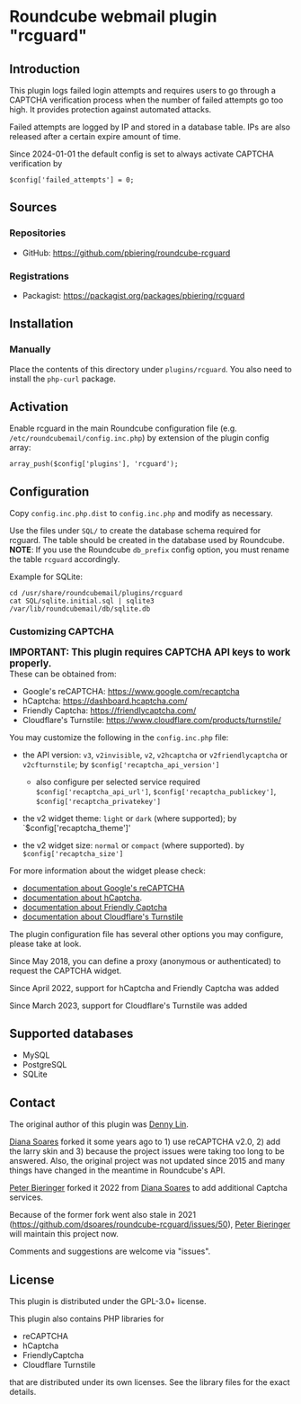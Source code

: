 # Roundcube webmail plugin "rcguard"

## Introduction

This plugin logs failed login attempts and requires users to go through
a CAPTCHA verification process when the number of failed attempts go
too high. It provides protection against automated attacks.

Failed attempts are logged by IP and stored in a database table.
IPs are also released after a certain expire amount of time.

Since 2024-01-01 the default config is set to always activate CAPTCHA verification by

`$config['failed_attempts'] = 0;`

## Sources

### Repositories

- GitHub: https://github.com/pbiering/roundcube-rcguard

### Registrations

- Packagist: https://packagist.org/packages/pbiering/rcguard

## Installation

### Manually

Place the contents of this directory under `plugins/rcguard`.
You also need to install the `php-curl` package.

## Activation

Enable rcguard in the main Roundcube configuration file (e.g. `/etc/roundcubemail/config.inc.php`)
by extension of the plugin config array:

`array_push($config['plugins'], 'rcguard');`


## Configuration

Copy `config.inc.php.dist` to `config.inc.php` and modify as necessary.

Use the files under `SQL/` to create the database schema required for
rcguard. The table should be created in the database used by Roundcube.
**NOTE**: If you use the Roundcube `db_prefix` config option, you must rename
the table `rcguard` accordingly.

Example for SQLite:

```
cd /usr/share/roundcubemail/plugins/rcguard
cat SQL/sqlite.initial.sql | sqlite3 /var/lib/roundcubemail/db/sqlite.db
```


### Customizing CAPTCHA

<big>**IMPORTANT: This plugin requires CAPTCHA API keys to work properly.**</big>
<br>These can be obtained from:
- Google's reCAPTCHA: https://www.google.com/recaptcha
- hCaptcha: https://dashboard.hcaptcha.com/
- Friendly Captcha: https://friendlycaptcha.com/
- Cloudflare's Turnstile: https://www.cloudflare.com/products/turnstile/

You may customize the following in the `config.inc.php` file:

- the API version: `v3`, `v2invisible`, `v2`, `v2hcaptcha` or `v2friendlycaptcha` or `v2cfturnstile`;
 by `$config['recaptcha_api_version']`
  - also configure per selected service required `$config['recaptcha_api_url']`, `$config['recaptcha_publickey']`, `$config['recaptcha_privatekey']`

- the v2 widget theme: `light` or `dark` (where supported);
 by `$config['recaptcha_theme']'

- the v2 widget size: `normal` or `compact` (where supported).
 by `$config['recaptcha_size']`

For more information about the widget please check:
- [documentation about Google's reCAPTCHA][recaptcha-doc]
- [documentation about hCaptcha][hcaptcha-doc].
- [documentation about Friendly Captcha][friendlycaptcha-doc]
- [documentation about Cloudflare's Turnstile][cfturnstile-doc]

The plugin configuration file has several other options you may configure, please take at look.

Since May 2018, you can define a proxy (anonymous or authenticated) to request the CAPTCHA widget.

Since April 2022, support for hCaptcha and Friendly Captcha was added

Since March 2023, support for Cloudflare's Turnstile was added


## Supported databases

- MySQL
- PostgreSQL
- SQLite


## Contact

The original author of this plugin was [Denny Lin][dennylin].

[Diana Soares][dsoares] forked
it some years ago to 1) use reCAPTCHA v2.0, 2) add the larry skin and 3) because the project
issues were taking too long to be answered. Also, the original project was not
updated since 2015 and many things have changed in the meantime in Roundcube's API.

[Peter Bieringer][pbiering] forked it 2022 from [Diana Soares][dsoares] to add additional
Captcha services.

Because of the former fork went also stale in 2021 (https://github.com/dsoares/roundcube-rcguard/issues/50),
[Peter Bieringer][pbiering] will maintain this project now.

Comments and suggestions are welcome via "issues".

[pbiering]: https://github.com/pbiering
[dsoares]: https://github.com/dsoares
[dennylin]: https://github.com/dennylin93
[recaptcha-doc]: https://developers.google.com/recaptcha/intro
[hcaptcha-doc]: https://docs.hcaptcha.com/
[friendlycaptcha-doc]: https://docs.friendlycaptcha.com/
[cfturnstile-doc]: https://developers.cloudflare.com/turnstile/


## License

This plugin is distributed under the GPL-3.0+ license.

This plugin also contains PHP libraries for
- reCAPTCHA
- hCaptcha
- FriendlyCaptcha
- Cloudflare Turnstile

that are distributed under its own licenses. See the library files for the exact details.


